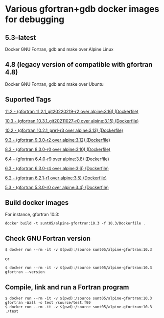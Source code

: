 # Various gfortran+gdb docker images for debugging


## 5.3–latest
Docker GNU Fortran, gdb and make over Alpine Linux

## 4.8 (legacy version of compatible with gfortran 4.8)
Docker GNU Fortran, gdb and make over Ubuntu


## Suported Tags

[11.2 - (gfortran 11.2.1_git20220219-r2 over alpine:3.16) (Dockerfile)](https://github.com/sunt05/alpine-gfortran/blob/master/10.3/Dockerfile)

[10.3 - (gfortran 10.3.1_git20211027-r0 over alpine:3.15) (Dockerfile)](https://github.com/sunt05/alpine-gfortran/blob/master/10.3/Dockerfile)

[10.2 - (gfortran 10.2.1_pre1-r3 over alpine:3.13) (Dockerfile)](https://github.com/sunt05/alpine-gfortran/blob/master/10.2/Dockerfile)

[9.3 - (gfortran 9.3.0-r2 over alpine:3.12) (Dockerfile)](https://github.com/sunt05/alpine-gfortran/blob/master/9.3/Dockerfile)

[8.3 - (gfortran 8.3.0-r0 over alpine:3.10) (Dockerfile)](https://github.com/sunt05/alpine-gfortran/blob/master/8.3/Dockerfile)

[6.4 - (gfortran 6.4.0-r9 over alpine:3.8) (Dockerfile)](https://github.com/sunt05/alpine-gfortran/blob/master/6.4/Dockerfile)

[6.3 - (gfortran 6.3.0-r4 over alpine:3.6) (Dockerfile)](https://github.com/sunt05/alpine-gfortran/blob/master/6.3/Dockerfile)

[6.2 - (gfortran 6.2.1-r1 over alpine:3.5) (Dockerfile)](https://github.com/sunt05/alpine-gfortran/blob/master/6.2/Dockerfile)

[5.3 - (gfortran 5.3.0-r0 over alpine:3.4) (Dockerfile)](https://github.com/sunt05/alpine-gfortran/blob/master/5.3/Dockerfile)


## Build docker images

For instance, gfortran 10.3:
```
docker build -t sunt05/alpine-gfortran:10.3 -f 10.3/Dockerfile .
```

## Check GNU Fortran version
```
$ docker run --rm -it -v $(pwd):/source sunt05/alpine-gfortran:10.3
```
or
```
$ docker run --rm -it -v $(pwd):/source sunt05/alpine-gfortran:10.3 gfortran --version
```

## Compile, link and run a Fortran program
```
$ docker run --rm -it -v $(pwd):/source sunt05/alpine-gfortran:10.3 gfortran -Wall -o test /source/test.f90
$ docker run --rm -it -v $(pwd):/source sunt05/alpine-gfortran:10.3 ./test
```
